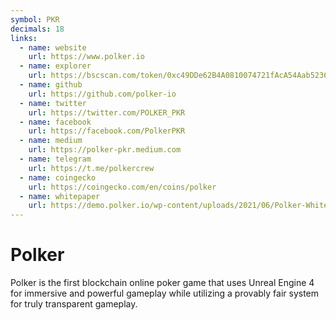 ```yaml
---
symbol: PKR
decimals: 18
links:
  - name: website
    url: https://www.polker.io
  - name: explorer
    url: https://bscscan.com/token/0xc49DDe62B4A0810074721fAcA54Aab52369f486a
  - name: github
    url: https://github.com/polker-io
  - name: twitter
    url: https://twitter.com/POLKER_PKR
  - name: facebook
    url: https://facebook.com/PolkerPKR
  - name: medium
    url: https://polker-pkr.medium.com
  - name: telegram
    url: https://t.me/polkercrew
  - name: coingecko
    url: https://coingecko.com/en/coins/polker
  - name: whitepaper
    url: https://demo.polker.io/wp-content/uploads/2021/06/Polker-Whitepaper.pdf
---
```


# Polker

Polker is the first blockchain online poker game that uses Unreal Engine 4 for immersive and powerful gameplay while utilizing a provably fair system for truly transparent gameplay.

